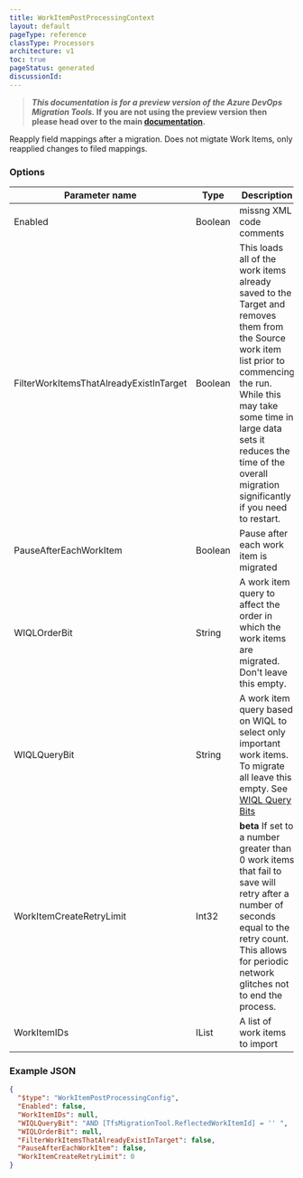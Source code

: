 ```yaml
---
title: WorkItemPostProcessingContext
layout: default
pageType: reference
classType: Processors
architecture: v1
toc: true
pageStatus: generated
discussionId: 
---
```



>**_This documentation is for a preview version of the Azure DevOps Migration Tools._ If you are not using the preview version then please head over to the main [documentation](https://nkdagility.github.io/azure-devops-migration-tools).**

Reapply field mappings after a migration. Does not migtate Work Items, only reapplied changes to filed mappings.

### Options

| Parameter name         | Type    | Description                              | Default Value                            |
|------------------------|---------|------------------------------------------|------------------------------------------|
| Enabled | Boolean | missng XML code comments | missng XML code comments |
| FilterWorkItemsThatAlreadyExistInTarget | Boolean | This loads all of the work items already saved to the Target and removes them from the Source work item list prior to commencing the run. While this may take some time in large data sets it reduces the time of the overall migration significantly if you need to restart. | true |
| PauseAfterEachWorkItem | Boolean | Pause after each work item is migrated | false |
| WIQLOrderBit | String | A work item query to affect the order in which the work items are migrated. Don't leave this empty. | [System.ChangedDate] desc |
| WIQLQueryBit | String | A work item query based on WIQL to select only important work items. To migrate all leave this empty. See [WIQL Query Bits](#wiql-query-bits) | AND  [Microsoft.VSTS.Common.ClosedDate] = '' AND [System.WorkItemType] NOT IN ('Test Suite', 'Test Plan','Shared Steps','Shared Parameter','Feedback Request') |
| WorkItemCreateRetryLimit | Int32 | **beta** If set to a number greater than 0 work items that fail to save will retry after a number of seconds equal to the retry count. This allows for periodic network glitches not to end the process. | 5 |
| WorkItemIDs | IList | A list of work items to import | [] |


### Example JSON

```JSON
{
  "$type": "WorkItemPostProcessingConfig",
  "Enabled": false,
  "WorkItemIDs": null,
  "WIQLQueryBit": "AND [TfsMigrationTool.ReflectedWorkItemId] = '' ",
  "WIQLOrderBit": null,
  "FilterWorkItemsThatAlreadyExistInTarget": false,
  "PauseAfterEachWorkItem": false,
  "WorkItemCreateRetryLimit": 0
}
```